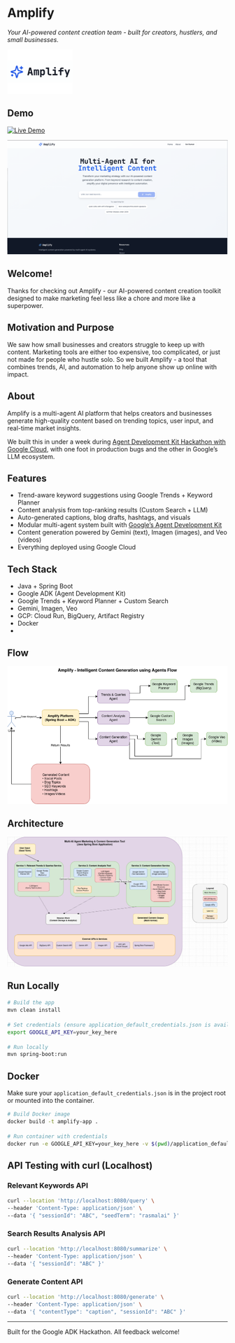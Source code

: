 
# Amplify

_Your AI-powered content creation team - built for creators, hustlers, and small businesses._

<img src="./logo.png" alt="Amplify" width="150"/> 

## Demo

[![Live Demo](https://img.shields.io/badge/Amplify-Live-brightgreen)](https://v0-marketing-agency-homepage-eight.vercel.app/)

![Amplify App](./amplify.png)

## Welcome!

Thanks for checking out Amplify - our AI-powered content creation toolkit designed to make marketing feel less like a chore and more like a superpower.

## Motivation and Purpose

We saw how small businesses and creators struggle to keep up with content. Marketing tools are either too expensive, too complicated, or just not made for people who hustle solo. So we built Amplify - a tool that combines trends, AI, and automation to help anyone show up online with impact.

## About

Amplify is a multi-agent AI platform that helps creators and businesses generate high-quality content based on trending topics, user input, and real-time market insights.

We built this in under a week during [Agent Development Kit Hackathon with Google Cloud](https://googlecloudmultiagents.devpost.com/), with one foot in production bugs and the other in Google’s LLM ecosystem.

## Features

- Trend-aware keyword suggestions using Google Trends + Keyword Planner
- Content analysis from top-ranking results (Custom Search + LLM)
- Auto-generated captions, blog drafts, hashtags, and visuals
- Modular multi-agent system built with [Google’s Agent Development Kit](https://google.github.io/adk-docs/) 
- Content generation powered by Gemini (text), Imagen (images), and Veo (videos)
- Everything deployed using Google Cloud

## Tech Stack

- Java + Spring Boot
- Google ADK (Agent Development Kit)
- Google Trends + Keyword Planner + Custom Search
- Gemini, Imagen, Veo
- GCP: Cloud Run, BigQuery, Artifact Registry
- Docker
- 
## Flow
![Flow](./amplify-flow.png)

## Architecture
![Architecture](./architecture.jpg)

## Run Locally

```bash
# Build the app
mvn clean install

# Set credentials (ensure application_default_credentials.json is available)
export GOOGLE_API_KEY=your_key_here

# Run locally
mvn spring-boot:run
```

## Docker

Make sure your `application_default_credentials.json` is in the project root or mounted into the container.

```bash
# Build Docker image
docker build -t amplify-app .

# Run container with credentials
docker run -e GOOGLE_API_KEY=your_key_here -v $(pwd)/application_default_credentials.json:/app/application_default_credentials.json amplify-app
```

## API Testing with curl (Localhost)

### Relevant Keywords API
```bash
curl --location 'http://localhost:8080/query' \
--header 'Content-Type: application/json' \
--data '{ "sessionId": "ABC", "seedTerm": "rasmalai" }'
```


### Search Results Analysis API
```bash
curl --location 'http://localhost:8080/summarize' \
--header 'Content-Type: application/json' \
--data '{ "sessionId": "ABC" }'
```


### Generate Content API
```bash
curl --location 'http://localhost:8080/generate' \
--header 'Content-Type: application/json' \
--data '{ "contentType": "caption", "sessionId": "ABC" }'
```

---

Built for the Google ADK Hackathon. All feedback welcome!
